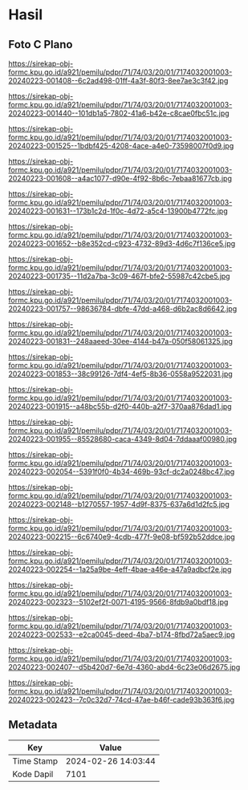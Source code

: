 # Hasil

## Foto C Plano

https://sirekap-obj-formc.kpu.go.id/a921/pemilu/pdpr/71/74/03/20/01/7174032001003-20240223-001408--6c2ad498-01ff-4a3f-80f3-8ee7ae3c3f42.jpg

https://sirekap-obj-formc.kpu.go.id/a921/pemilu/pdpr/71/74/03/20/01/7174032001003-20240223-001440--101db1a5-7802-41a6-b42e-c8cae0fbc51c.jpg

https://sirekap-obj-formc.kpu.go.id/a921/pemilu/pdpr/71/74/03/20/01/7174032001003-20240223-001525--1bdbf425-4208-4ace-a4e0-73598007f0d9.jpg

https://sirekap-obj-formc.kpu.go.id/a921/pemilu/pdpr/71/74/03/20/01/7174032001003-20240223-001608--a4ac1077-d90e-4f92-8b6c-7ebaa81677cb.jpg

https://sirekap-obj-formc.kpu.go.id/a921/pemilu/pdpr/71/74/03/20/01/7174032001003-20240223-001631--173b1c2d-1f0c-4d72-a5c4-13900b4772fc.jpg

https://sirekap-obj-formc.kpu.go.id/a921/pemilu/pdpr/71/74/03/20/01/7174032001003-20240223-001652--b8e352cd-c923-4732-89d3-4d6c7f136ce5.jpg

https://sirekap-obj-formc.kpu.go.id/a921/pemilu/pdpr/71/74/03/20/01/7174032001003-20240223-001735--11d2a7ba-3c09-467f-bfe2-55987c42cbe5.jpg

https://sirekap-obj-formc.kpu.go.id/a921/pemilu/pdpr/71/74/03/20/01/7174032001003-20240223-001757--98636784-dbfe-47dd-a468-d6b2ac8d6642.jpg

https://sirekap-obj-formc.kpu.go.id/a921/pemilu/pdpr/71/74/03/20/01/7174032001003-20240223-001831--248aaeed-30ee-4144-b47a-050f58061325.jpg

https://sirekap-obj-formc.kpu.go.id/a921/pemilu/pdpr/71/74/03/20/01/7174032001003-20240223-001853--38c99126-7df4-4ef5-8b36-0558a9522031.jpg

https://sirekap-obj-formc.kpu.go.id/a921/pemilu/pdpr/71/74/03/20/01/7174032001003-20240223-001915--a48bc55b-d2f0-440b-a2f7-370aa876dad1.jpg

https://sirekap-obj-formc.kpu.go.id/a921/pemilu/pdpr/71/74/03/20/01/7174032001003-20240223-001955--85528680-caca-4349-8d04-7ddaaaf00980.jpg

https://sirekap-obj-formc.kpu.go.id/a921/pemilu/pdpr/71/74/03/20/01/7174032001003-20240223-002054--5391f0f0-4b34-469b-93cf-dc2a0248bc47.jpg

https://sirekap-obj-formc.kpu.go.id/a921/pemilu/pdpr/71/74/03/20/01/7174032001003-20240223-002148--b1270557-1957-4d9f-8375-637a6d1d2fc5.jpg

https://sirekap-obj-formc.kpu.go.id/a921/pemilu/pdpr/71/74/03/20/01/7174032001003-20240223-002215--6c6740e9-4cdb-477f-9e08-bf592b52ddce.jpg

https://sirekap-obj-formc.kpu.go.id/a921/pemilu/pdpr/71/74/03/20/01/7174032001003-20240223-002254--1a25a9be-4eff-4bae-a46e-a47a9adbcf2e.jpg

https://sirekap-obj-formc.kpu.go.id/a921/pemilu/pdpr/71/74/03/20/01/7174032001003-20240223-002323--5102ef2f-0071-4195-9566-8fdb9a0bdf18.jpg

https://sirekap-obj-formc.kpu.go.id/a921/pemilu/pdpr/71/74/03/20/01/7174032001003-20240223-002533--e2ca0045-deed-4ba7-b174-8fbd72a5aec9.jpg

https://sirekap-obj-formc.kpu.go.id/a921/pemilu/pdpr/71/74/03/20/01/7174032001003-20240223-002407--d5b420d7-6e7d-4360-abd4-6c23e06d2675.jpg

https://sirekap-obj-formc.kpu.go.id/a921/pemilu/pdpr/71/74/03/20/01/7174032001003-20240223-002423--7c0c32d7-74cd-47ae-b46f-cade93b363f6.jpg


## Metadata

| Key        | Value               |
| ---------- | ------------------- |
| Time Stamp | 2024-02-26 14:03:44 |
| Kode Dapil | 7101                |



